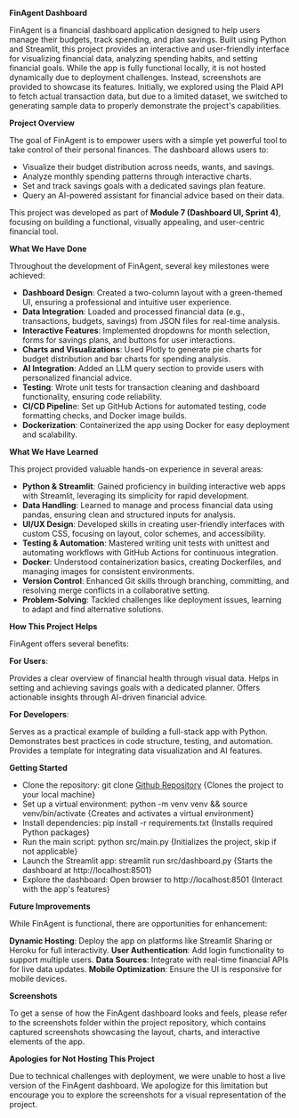 **FinAgent Dashboard**

FinAgent is a financial dashboard application designed to help users manage their budgets, track spending, and plan savings. Built using Python and Streamlit, this project provides an interactive and user-friendly interface for visualizing financial data, analyzing spending habits, and setting financial goals. While the app is fully functional locally, it is not hosted dynamically due to deployment challenges. Instead, screenshots are provided to showcase its features. Initially, we explored using the Plaid API to fetch actual transaction data, but due to a limited dataset, we switched to generating sample data to properly demonstrate the project's capabilities.

**Project Overview**

The goal of FinAgent is to empower users with a simple yet powerful tool to take control of their personal finances. The dashboard allows users to:

- Visualize their budget distribution across needs, wants, and savings.
- Analyze monthly spending patterns through interactive charts.
- Set and track savings goals with a dedicated savings plan feature.
- Query an AI-powered assistant for financial advice based on their data.

This project was developed as part of **Module 7 (Dashboard UI, Sprint 4)**, focusing on building a functional, visually appealing, and user-centric financial tool.

**What We Have Done**

Throughout the development of FinAgent, several key milestones were achieved:

- **Dashboard Design**: Created a two-column layout with a green-themed UI, ensuring a professional and intuitive user experience.
- **Data Integration**: Loaded and processed financial data (e.g., transactions, budgets, savings) from JSON files for real-time analysis.
- **Interactive Features**: Implemented dropdowns for month selection, forms for savings plans, and buttons for user interactions.
- **Charts and Visualizations**: Used Plotly to generate pie charts for budget distribution and bar charts for spending analysis.
- **AI Integration**: Added an LLM query section to provide users with personalized financial advice.
- **Testing**: Wrote unit tests for transaction cleaning and dashboard functionality, ensuring code reliability.
- **CI/CD Pipelin**e: Set up GitHub Actions for automated testing, code formatting checks, and Docker image builds.
- **Dockerization**: Containerized the app using Docker for easy deployment and scalability.


**What We Have Learned**

This project provided valuable hands-on experience in several areas:

- **Python & Streamlit**: Gained proficiency in building interactive web apps with Streamlit, leveraging its simplicity for rapid development.
- **Data Handling**: Learned to manage and process financial data using pandas, ensuring clean and structured inputs for analysis.
- **UI/UX Design**: Developed skills in creating user-friendly interfaces with custom CSS, focusing on layout, color schemes, and accessibility.
- **Testing & Automation**: Mastered writing unit tests with unittest and automating workflows with GitHub Actions for continuous integration.
- **Docker**: Understood containerization basics, creating Dockerfiles, and managing images for consistent environments.
- **Version Control**: Enhanced Git skills through branching, committing, and resolving merge conflicts in a collaborative setting.
- **Problem-Solving**: Tackled challenges like deployment issues, learning to adapt and find alternative solutions.


**How This Project Helps**

FinAgent offers several benefits:

**For Users**:

Provides a clear overview of financial health through visual data.
Helps in setting and achieving savings goals with a dedicated planner.
Offers actionable insights through AI-driven financial advice.


**For Developers**:

Serves as a practical example of building a full-stack app with Python.
Demonstrates best practices in code structure, testing, and automation.
Provides a template for integrating data visualization and AI features.


**Getting Started**

- Clone the repository: git clone [Github Repository](https://github.com/SFA16SCM21C/Finagent) {Clones the project to your local machine}
- Set up a virtual environment: python -m venv venv && source venv/bin/activate {Creates and activates a virtual environment}
- Install dependencies: pip install -r requirements.txt {Installs required Python packages}
- Run the main script: python src/main.py {Initializes the project, skip if not applicable}
- Launch the Streamlit app: streamlit run src/dashboard.py {Starts the dashboard at http://localhost:8501}
- Explore the dashboard: Open browser to http://localhost:8501 {Interact with the app's features}


**Future Improvements**

While FinAgent is functional, there are opportunities for enhancement:

**Dynamic Hosting**: Deploy the app on platforms like Streamlit Sharing or Heroku for full interactivity.
**User Authentication**: Add login functionality to support multiple users.
**Data Sources**: Integrate with real-time financial APIs for live data updates.
**Mobile Optimization**: Ensure the UI is responsive for mobile devices.


**Screenshots**

To get a sense of how the FinAgent dashboard looks and feels, please refer to the screenshots folder within the project repository, which contains captured screenshots showcasing the layout, charts, and interactive elements of the app.

**Apologies for Not Hosting This Project**

Due to technical challenges with deployment, we were unable to host a live version of the FinAgent dashboard. We apologize for this limitation but encourage you to explore the screenshots for a visual representation of the project.
